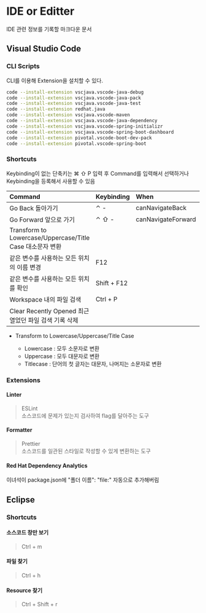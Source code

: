 # IDE or Editter

IDE 관련 정보를 기록할 마크다운 문서

## Visual Studio Code

### CLI Scripts

CLI를 이용해 Extension을 설치할 수 있다.

```bash
code --install-extension vscjava.vscode-java-debug
code --install-extension vscjava.vscode-java-pack
code --install-extension vscjava.vscode-java-test
code --install-extension redhat.java
code --install-extension vscjava.vscode-maven
code --install-extension vscjava.vscode-java-dependency
code --install-extension vscjava.vscode-spring-initializr
code --install-extension vscjava.vscode-spring-boot-dashboard
code --install-extension pivotal.vscode-boot-dev-pack
code --install-extension pivotal.vscode-spring-boot
```

### Shortcuts

Keybinding이 없는 단축키는 ⌘ ⇧ P 입력 후 Command를 입력해서 선택하거나  
Keybinding을 등록해서 사용할 수 있음

| Command                                                   | Keybinding  | When               | source |
| :-------------------------------------------------------- | :---------- | :----------------- | :----- |
| Go Back 돌아가기                                          | ⌃ -         | canNavigateBack    | System |
| Go Forward 앞으로 가기                                    | ⌃ ⇧ -       | canNavigateForward | System |
| Transform to Lowercase/Uppercase/Title Case 대소문자 변환 |             |                    | System |
| 같은 변수를 사용하는 모든 위치의 이름 변경                | F12         |                    | System |
| 같은 변수를 사용하는 모든 위치를 확인                     | Shift + F12 |                    | System |
| Workspace 내의 파일 검색                                  | Ctrl + P    |                    | System |
| Clear Recently Opened 최근 열었던 파일 검색 기록 삭제     |             |                    | System |

- Transform to Lowercase/Uppercase/Title Case

  - Lowercase : 모두 소문자로 변환
  - Uppercase : 모두 대문자로 변환
  - Titlecase : 단어의 첫 글자는 대문자, 나머지는 소문자로 변환

### Extensions

#### Linter

> ESLint  
> 소스코드에 문제가 있는지 검사하여 flag를 달아주는 도구

#### Formatter

> Prettier  
> 소스코드를 일관된 스타일로 작성할 수 있게 변환하는 도구

#### Red Hat Dependency Analytics

이녀석이 package.json에 "폴더 이름": "file:" 자동으로 추가해버림

## Eclipse

### Shortcuts

#### 소스코드 창만 보기

> Ctrl + m

#### 파일 찾기

> Ctrl + h

#### Resource 찾기

> Ctrl + Shift + r

